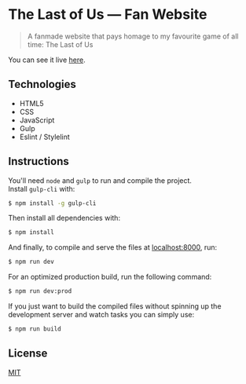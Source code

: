 # The Last of Us — Fan Website

> A fanmade website that pays homage to my favourite game of all time: The Last of Us

You can see it live [here](https://tlou-fan-website.netlify.app/).

## Technologies

- HTML5
- CSS
- JavaScript
- Gulp
- Eslint / Stylelint

## Instructions

You'll need `node` and `gulp` to run and compile the project.  
Install `gulp-cli` with:

```bash
$ npm install -g gulp-cli
```

Then install all dependencies with:

```bash
$ npm install
```

And finally, to compile and serve the files at [localhost:8000](http://localhost:8000/), run:

```bash
$ npm run dev
```

For an optimized production build, run the following command:

```bash
$ npm run dev:prod
```

If you just want to build the compiled files without spinning up the development server and watch tasks you can simply use:

```bash
$ npm run build
```

## License

[MIT](LICENSE)

